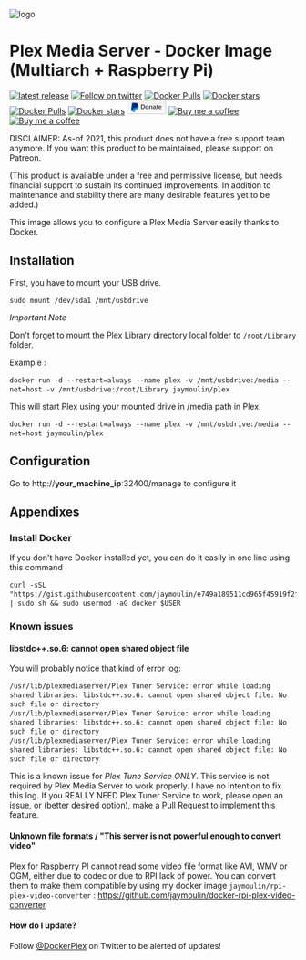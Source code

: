 ![logo](logo.png)

Plex Media Server - Docker Image (Multiarch + Raspberry Pi)
===

[![latest release](https://img.shields.io/github/release/jaymoulin/docker-plex.svg "latest release")](http://github.com/jaymoulin/docker-plex/releases)
[![Follow on twitter](https://img.shields.io/twitter/follow/DockerPlex.svg?style=social&label=Follow "Follow on twitter")](https://twitter.com/DockerPlex)
[![Docker Pulls](https://img.shields.io/docker/pulls/jaymoulin/plex.svg)](https://hub.docker.com/r/jaymoulin/plex/)
[![Docker stars](https://img.shields.io/docker/stars/jaymoulin/plex.svg)](https://hub.docker.com/r/jaymoulin/plex/)
[![Docker Pulls](https://img.shields.io/docker/pulls/jaymoulin/rpi-plex.svg)](https://hub.docker.com/r/jaymoulin/plex/)
[![Docker stars](https://img.shields.io/docker/stars/jaymoulin/rpi-plex.svg)](https://hub.docker.com/r/jaymoulin/plex/)
[![PayPal donation](https://github.com/jaymoulin/jaymoulin.github.io/raw/master/ppl.png "PayPal donation")](https://www.paypal.me/jaymoulin)
[![Buy me a coffee](https://www.buymeacoffee.com/assets/img/custom_images/orange_img.png "Buy me a coffee")](https://www.buymeacoffee.com/jaymoulin)
[![Buy me a coffee](https://storage.ko-fi.com/cdn/kofi2.png "Buy me a coffee")](https://www.ko-fi.com/jaymoulin)

DISCLAIMER: As-of 2021, this product does not have a free support team anymore. If you want this product to be maintained, please support on Patreon.

(This product is available under a free and permissive license, but needs financial support to sustain its continued improvements. In addition to maintenance and stability there are many desirable features yet to be added.)

This image allows you to configure a Plex Media Server easily thanks to Docker.

Installation
---

First, you have to mount your USB drive.
```
sudo mount /dev/sda1 /mnt/usbdrive
```

*Important Note*

Don't forget to mount the Plex Library directory local folder to `/root/Library` folder.

Example :

```
docker run -d --restart=always --name plex -v /mnt/usbdrive:/media --net=host -v /mnt/usbdrive:/root/Library jaymoulin/plex

```

This will start Plex using your mounted drive in /media path in Plex.

```
docker run -d --restart=always --name plex -v /mnt/usbdrive:/media --net=host jaymoulin/plex
```

Configuration
---

Go to http://__your_machine_ip__:32400/manage to configure it


Appendixes
---

### Install Docker

If you don't have Docker installed yet, you can do it easily in one line using this command
 
```
curl -sSL "https://gist.githubusercontent.com/jaymoulin/e749a189511cd965f45919f2f99e45f3/raw/0e650b38fde684c4ac534b254099d6d5543375f1/ARM%2520(Raspberry%2520PI)%2520Docker%2520Install" | sudo sh && sudo usermod -aG docker $USER
```

### Known issues

#### libstdc++.so.6: cannot open shared object file

You will probably notice that kind of error log:
```
/usr/lib/plexmediaserver/Plex Tuner Service: error while loading shared libraries: libstdc++.so.6: cannot open shared object file: No such file or directory
/usr/lib/plexmediaserver/Plex Tuner Service: error while loading shared libraries: libstdc++.so.6: cannot open shared object file: No such file or directory
/usr/lib/plexmediaserver/Plex Tuner Service: error while loading shared libraries: libstdc++.so.6: cannot open shared object file: No such file or directory
```

This is a known issue for _Plex Tune Service ONLY_. 
This service is not required by Plex Media Server to work properly.
I have no intention to fix this log.
If you REALLY NEED Plex Tuner Service to work, please open an issue, or (better desired option), make a Pull Request to implement this feature.

#### Unknown file formats / "This server is not powerful enough to convert video"

Plex for Raspberry PI cannot read some video file format like AVI, WMV or OGM, either due to codec or due to RPI lack of power. You can convert them to make them compatible by using my docker image `jaymoulin/rpi-plex-video-converter` : https://github.com/jaymoulin/docker-rpi-plex-video-converter

#### How do I update?

Follow [@DockerPlex](https://twitter.com/DockerPlex) on Twitter to be alerted of updates!

